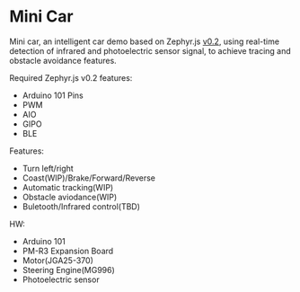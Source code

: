 # Mini Car
Mini car, an intelligent car demo based on Zephyr.js [v0.2](https://github.com/01org/zephyr.js/releases/tag/v0.2), using real-time detection of infrared and photoelectric sensor signal, to achieve tracing and obstacle avoidance features.

Required Zephyr.js v0.2 features:
- Arduino 101 Pins
- PWM
- AIO
- GIPO
- BLE

Features:
- Turn left/right
- Coast(WIP)/Brake/Forward/Reverse
- Automatic tracking(WIP)
- Obstacle aviodance(WIP)
- Buletooth/Infrared control(TBD)

HW:
- Arduino 101
- PM-R3 Expansion Board
- Motor(JGA25-370)
- Steering Engine(MG996)
- Photoelectric sensor

